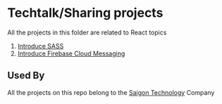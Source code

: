 # Techtalk/Sharing projects

All the projects in this folder are related to React topics

1. [Introduce SASS](SASS/linh.nguyenmai/demo-sass)
2. [Introduce Firebase Cloud Messaging](firebase-cloud-messaging/khanh.nguyen)

## Used By

All the projects on this repo belong to the [Saigon Technology](https://saigontechnology.com/) Company
